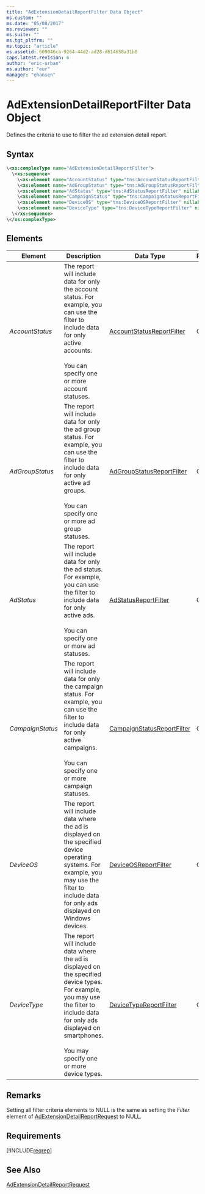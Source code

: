 ```yaml
---
title: "AdExtensionDetailReportFilter Data Object"
ms.custom: ""
ms.date: "05/08/2017"
ms.reviewer: ""
ms.suite: ""
ms.tgt_pltfrm: ""
ms.topic: "article"
ms.assetid: 609046ca-9264-44d2-ad28-d614658a31b0
caps.latest.revision: 6
author: "eric-urban"
ms.author: "eur"
manager: "ehansen"
---
```

# AdExtensionDetailReportFilter Data Object
Defines the criteria to use to filter the ad extension detail report.

## Syntax

```xml
\<xs:complexType name="AdExtensionDetailReportFilter">
  \<xs:sequence>
    \<xs:element name="AccountStatus" type="tns:AccountStatusReportFilter" nillable="true" minOccurs="0"/>
    \<xs:element name="AdGroupStatus" type="tns:AdGroupStatusReportFilter" nillable="true" minOccurs="0"/>
    \<xs:element name="AdStatus" type="tns:AdStatusReportFilter" nillable="true" minOccurs="0"/>
    \<xs:element name="CampaignStatus" type="tns:CampaignStatusReportFilter" nillable="true" minOccurs="0"/>
    \<xs:element name="DeviceOS" type="tns:DeviceOSReportFilter" nillable="true" minOccurs="0"/>
    \<xs:element name="DeviceType" type="tns:DeviceTypeReportFilter" nillable="true" minOccurs="0"/>
  \</xs:sequence>
\</xs:complexType>
```

## <a name="elements"></a>Elements

|Element|Description|Data Type|Required/Optional|
|-----------|---------------|-------------|---------------------|
|*AccountStatus*|The report will include data for only the account status. For example, you can use the filter to include data for only active accounts.<br /><br />You can specify one or more account statuses.|[AccountStatusReportFilter](../reporting-api/accountstatusreportfilter-value-set.md)|Optional|
|*AdGroupStatus*|The report will include data for only the ad group status. For example, you can use the filter to include data for only active ad groups.<br /><br />You can specify one or more ad group statuses.|[AdGroupStatusReportFilter](../reporting-api/adgroupstatusreportfilter-value-set.md)|Optional|
|*AdStatus*|The report will include data for only the ad status. For example, you can use the filter to include data for only active ads.<br /><br />You can specify one or more ad statuses.|[AdStatusReportFilter](../reporting-api/adstatusreportfilter-value-set.md)|Optional|
|*CampaignStatus*|The report will include data for only the campaign status. For example, you can use the filter to include data for only active campaigns.<br /><br />You can specify one or more campaign statuses.|[CampaignStatusReportFilter](../reporting-api/campaignstatusreportfilter-value-set.md)|Optional|
|*DeviceOS*|The report will include data where the ad is displayed on the specified device operating systems. For example, you may use the filter to include data for only ads displayed on Windows devices.|[DeviceOSReportFilter](../reporting-api/deviceosreportfilter-value-set.md)|Optional|
|*DeviceType*|The report will include data where the ad is displayed on the specified device types. For example, you may use the filter to include data for only ads displayed on smartphones.<br /><br />You may specify one or more device types.|[DeviceTypeReportFilter](../reporting-api/devicetypereportfilter-value-set.md)|Optional|

## Remarks
Setting all filter criteria elements to NULL is the same as setting the *Filter* element of [AdExtensionDetailReportRequest](../reporting-api/adextensiondetailreportrequest-data-object.md) to NULL.

## Requirements
[!INCLUDE[reqrep](../reporting-api/includes/reqrep.md)]
## See Also
[AdExtensionDetailReportRequest](../reporting-api/adextensiondetailreportrequest-data-object.md)

